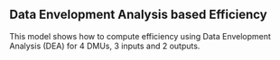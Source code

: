 <h2>Data Envelopment Analysis based Efficiency</h2>

This model shows how to compute efficiency using Data Envelopment Analysis (DEA) for 4 DMUs, 3 inputs and 2 outputs.
